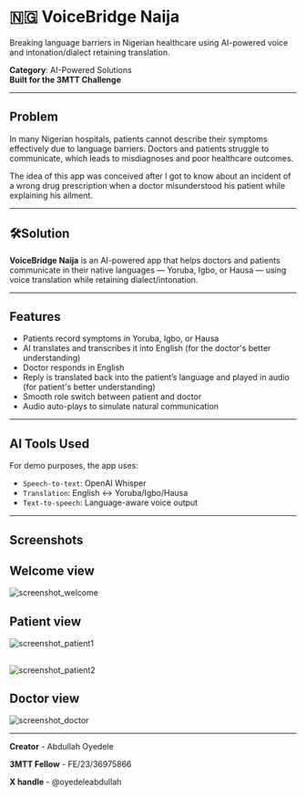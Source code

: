 # 🇳🇬 VoiceBridge Naija
Breaking language barriers in Nigerian healthcare using AI-powered voice and intonation/dialect retaining translation.

**Category**: AI-Powered Solutions  
**Built for the 3MTT Challenge**

---

## Problem

In many Nigerian hospitals, patients cannot describe their symptoms effectively due to language barriers. Doctors and patients struggle to communicate, which leads to misdiagnoses and poor healthcare outcomes. 

The idea of this app was conceived after I got to know about an incident of a wrong drug prescription when a doctor misunderstood his patient while explaining his ailment.

---

## 🛠Solution

**VoiceBridge Naija** is an AI-powered app that helps doctors and patients communicate in their native languages — Yoruba, Igbo, or Hausa — using voice translation while retaining dialect/intonation.

---

## Features

- Patients record symptoms in Yoruba, Igbo, or Hausa
- AI translates and transcribes it into English (for the doctor's better understanding)
- Doctor responds in English
- Reply is translated back into the patient’s language and played in audio (for patient's better understanding) 
- Smooth role switch between patient and doctor
- Audio auto-plays to simulate natural communication

---

## AI Tools Used

For demo purposes, the app uses:
- `Speech-to-text`: OpenAI Whisper
- `Translation`: English ↔ Yoruba/Igbo/Hausa
- `Text-to-speech`: Language-aware voice output

---

## Screenshots

## Welcome view
![screenshot_welcome](https://github.com/user-attachments/assets/96a70799-d8db-45bd-a351-178a2fe39b5f)

## Patient view
![screenshot_patient1](https://github.com/user-attachments/assets/b8dd5528-b0a9-4748-b834-e5c5e4c1028e)
##
![screenshot_patient2](https://github.com/user-attachments/assets/875ddb63-8216-4e56-b5b1-ce2d741f9e71)

## Doctor view
![screenshot_doctor](https://github.com/user-attachments/assets/4676a55b-c48c-449c-add8-ab7e53d1ac3f)

---

**Creator** - Abdullah Oyedele

**3MTT Fellow** - FE/23/36975866

**X handle** - @oyedeleabdullah
